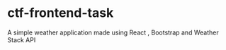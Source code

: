 # ctf-frontend-task
A simple weather application made using React , Bootstrap and Weather Stack API
